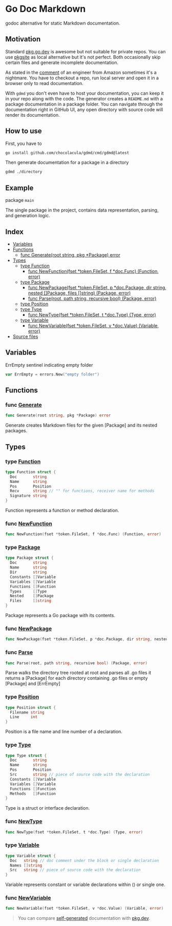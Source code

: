 # Go Doc Markdown

godoc alternative for static Markdown documentation.

## Motivation

Standard [pkg.go.dev](https://pkg.go.dev/) is awesome but not suitable for private repos. You can use [pkgsite](https://cs.opensource.google/go/x/pkgsite) as local alternative but it's not perfect. Both occasionally skip certain files and generate incomplete documentation.

As stated in the [comment](https://github.com/golang/go/issues/2381#issuecomment-2183224009) of an engineer from Amazon sometimes it's a nightmare. You have to checkout a repo, run local server and open it in a browser only to read documentation.

With `gdmd` you don't even have to host your documentation, you can keep it in your repo along with the code. The generator creates a `README.md` with a package documentation in a package folder.
You can navigate through the documentation right in GitHub UI, any open directory with source code will render its documentation.

## How to use

First, you have to

```sh
go install github.com/chocolacula/gdmd/cmd/gdmd@latest
```

Then generate documentation for a package in a directory

```sh
gdmd ./directory
```

## Example

package `main`

The single package in the project, contains data representation, parsing, and generation logic.

## Index

- [Variables](#variables)
- [Functions](#functions)
  - [func Generate(root string, pkg *Package) error](#func-generate)
- [Types](#types)
  - [type Function](#type-function)
    - [func NewFunction(fset *token.FileSet, f *doc.Func) (Function, error)](#func-newfunction)
  - [type Package](#type-package)
    - [func NewPackage(fset *token.FileSet, p *doc.Package, dir string, nested []Package, files []string) (Package, error)](#func-newpackage)
    - [func Parse(root, path string, recursive bool) (Package, error)](#func-parse)
  - [type Position](#type-position)
  - [type Type](#type-type)
    - [func NewType(fset *token.FileSet, t *doc.Type) (Type, error)](#func-newtype)
  - [type Variable](#type-variable)
    - [func NewVariable(fset *token.FileSet, v *doc.Value) (Variable, error)](#func-newvariable)
- [Source files](#source-files)

## Variables

ErrEmpty sentinel indicating empty folder

```go
var ErrEmpty = errors.New("empty folder")
```

## Functions

### func [Generate](cmd/gdmd/generate.go#L33)

```go
func Generate(root string, pkg *Package) error
```

Generate creates Markdown files for the given [Package] and its nested packages.

## Types

### type [Function](cmd/gdmd/types.go#L104)

```go
type Function struct {
  Doc       string
  Name      string
  Pos       Position
  Recv      string // "" for functions, receiver name for methods
  Signature string
}
```

Function represents a function or method declaration.

### func [NewFunction](cmd/gdmd/types.go#L112)

```go
func NewFunction(fset *token.FileSet, f *doc.Func) (Function, error)
```

### type [Package](cmd/gdmd/types.go#L14)

```go
type Package struct {
  Doc       string
  Name      string
  Dir       string
  Constants []Variable
  Variables []Variable
  Functions []Function
  Types     []Type
  Nested    []Package
  Files     []string
}
```

Package represents a Go package with its contents.

### func [NewPackage](cmd/gdmd/types.go#L26)

```go
func NewPackage(fset *token.FileSet, p *doc.Package, dir string, nested []Package, files []string) (Package, error)
```

### func [Parse](cmd/gdmd/parse.go#L28)

```go
func Parse(root, path string, recursive bool) (Package, error)
```

Parse walks the directory tree rooted at root and parses all .go files
it returns a [Package] for each directory containing .go files
or empty [Package] and [ErrEmpty]

### type [Position](cmd/gdmd/types.go#L98)

```go
type Position struct {
  Filename string
  Line     int
}
```

Position is a file name and line number of a declaration.

### type [Type](cmd/gdmd/types.go#L135)

```go
type Type struct {
  Doc       string
  Name      string
  Pos       Position
  Src       string // piece of source code with the declaration
  Constants []Variable
  Variables []Variable
  Functions []Function
  Methods   []Function
}
```

Type is a struct or interface declaration.

### func [NewType](cmd/gdmd/types.go#L146)

```go
func NewType(fset *token.FileSet, t *doc.Type) (Type, error)
```

### type [Variable](cmd/gdmd/types.go#L77)

```go
type Variable struct {
  Doc   string // doc comment under the block or single declaration
  Names []string
  Src   string // piece of source code with the declaration
}
```

Variable represents constant or variable declarations within () or single one.

### func [NewVariable](cmd/gdmd/types.go#L83)

```go
func NewVariable(fset *token.FileSet, v *doc.Value) (Variable, error)
```

> You can compare [self-generated](cmd/gdmd/README.md) documentation with [pkg.dev](https://pkg.go.dev/github.com/chocolacula/gdmd).
